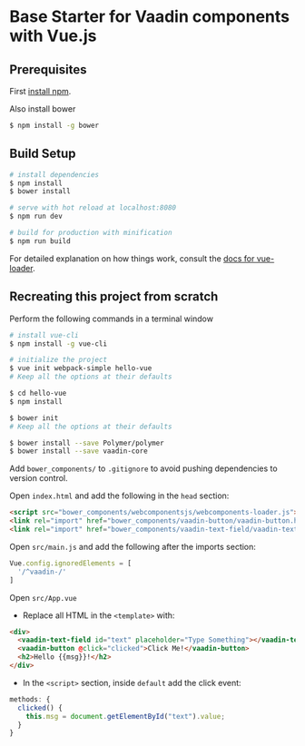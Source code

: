 # Base Starter for Vaadin components with Vue.js

## Prerequisites

First [install npm](https://docs.npmjs.com/getting-started/installing-node).

Also install bower
``` bash
$ npm install -g bower
```

## Build Setup

``` bash
# install dependencies
$ npm install
$ bower install

# serve with hot reload at localhost:8080
$ npm run dev

# build for production with minification
$ npm run build
```

For detailed explanation on how things work, consult the [docs for vue-loader](http://vuejs.github.io/vue-loader).


## Recreating this project from scratch

Perform the following commands in a terminal window
``` bash
# install vue-cli
$ npm install -g vue-cli

# initialize the project
$ vue init webpack-simple hello-vue
# Keep all the options at their defaults

$ cd hello-vue
$ npm install

$ bower init
# Keep all the options at their defaults

$ bower install --save Polymer/polymer
$ bower install --save vaadin-core
```

Add `bower_components/` to `.gitignore` to avoid pushing dependencies to version control.

Open `index.html` and add the following in the `head` section:
``` html
<script src="bower_components/webcomponentsjs/webcomponents-loader.js"></script>
<link rel="import" href="bower_components/vaadin-button/vaadin-button.html">
<link rel="import" href="bower_components/vaadin-text-field/vaadin-text-field.html">
```

Open `src/main.js` and add the following after the imports section:
``` javascript
Vue.config.ignoredElements = [
  '/^vaadin-/'
]
```

Open `src/App.vue`
*	Replace all HTML in the `<template>` with:
``` html
<div>
  <vaadin-text-field id="text" placeholder="Type Something"></vaadin-text-field>
  <vaadin-button @click="clicked">Click Me!</vaadin-button>
  <h2>Hello {{msg}}!</h2>
</div>
```

* In the `<script>` section, inside `default` add the click event:
``` javascript
methods: {
  clicked() {
    this.msg = document.getElementById("text").value;
  }
}
```
